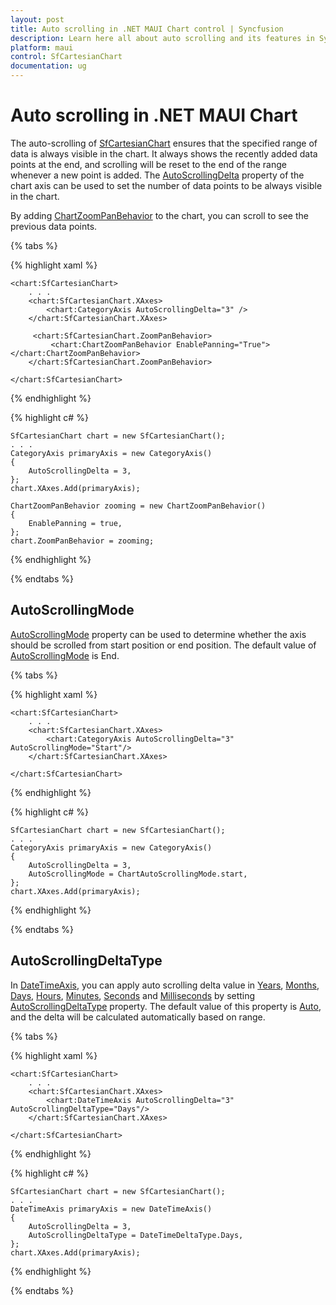 ```yaml
---
layout: post
title: Auto scrolling in .NET MAUI Chart control | Syncfusion
description: Learn here all about auto scrolling and its features in Syncfusion .NET MAUI Chart (SfCartesianChart) control.
platform: maui
control: SfCartesianChart
documentation: ug
---
```


# Auto scrolling in .NET MAUI Chart

The auto-scrolling of [SfCartesianChart](https://help.syncfusion.com/cr/maui/Syncfusion.Maui.Charts.SfCartesianChart.html) ensures that the specified range of data is always visible in the chart. It always shows the recently added data points at the end, and scrolling will be reset to the end of the range whenever a new point is added. The [AutoScrollingDelta](https://help.syncfusion.com/cr/maui/Syncfusion.Maui.Charts.ChartAxis.html#Syncfusion_Maui_Charts_ChartAxis_AutoScrollingDelta) property of the chart axis can be used to set the number of data points to be always visible in the chart.

By adding [ChartZoomPanBehavior](https://help.syncfusion.com/cr/maui/Syncfusion.Maui.Charts.ChartZoomPanBehavior.html) to the chart, you can scroll to see the previous data points.

{% tabs %}

{% highlight xaml %}

    <chart:SfCartesianChart>
        . . .
        <chart:SfCartesianChart.XAxes>
            <chart:CategoryAxis AutoScrollingDelta="3" />
        </chart:SfCartesianChart.XAxes>

         <chart:SfCartesianChart.ZoomPanBehavior>
             <chart:ChartZoomPanBehavior EnablePanning="True"></chart:ChartZoomPanBehavior>
        </chart:SfCartesianChart.ZoomPanBehavior>

    </chart:SfCartesianChart>

{% endhighlight %}

{% highlight c# %}

    SfCartesianChart chart = new SfCartesianChart();
    . . .
    CategoryAxis primaryAxis = new CategoryAxis()
    {
        AutoScrollingDelta = 3,
    };
    chart.XAxes.Add(primaryAxis);

    ChartZoomPanBehavior zooming = new ChartZoomPanBehavior()
    {
        EnablePanning = true,
    };
    chart.ZoomPanBehavior = zooming;

{% endhighlight %}

{% endtabs %}

## AutoScrollingMode

[AutoScrollingMode](https://help.syncfusion.com/cr/maui/Syncfusion.Maui.Charts.ChartAxis.html#Syncfusion_Maui_Charts_ChartAxis_AutoScrollingMode) property can be used to determine whether the axis should be scrolled from start position or end position. The default value of [AutoScrollingMode](https://help.syncfusion.com/cr/maui/Syncfusion.Maui.Charts.ChartAxis.html#Syncfusion_Maui_Charts_ChartAxis_AutoScrollingMode) is End.

{% tabs %}

{% highlight xaml %}

    <chart:SfCartesianChart>
        . . .
        <chart:SfCartesianChart.XAxes>
            <chart:CategoryAxis AutoScrollingDelta="3" AutoScrollingMode="Start"/>
        </chart:SfCartesianChart.XAxes>

    </chart:SfCartesianChart>

{% endhighlight %}

{% highlight c# %}

    SfCartesianChart chart = new SfCartesianChart();
    . . .
    CategoryAxis primaryAxis = new CategoryAxis()
    {
        AutoScrollingDelta = 3,
        AutoScrollingMode = ChartAutoScrollingMode.start,
    };
    chart.XAxes.Add(primaryAxis);

{% endhighlight %}

{% endtabs %}

## AutoScrollingDeltaType

In [DateTimeAxis](https://help.syncfusion.com/cr/maui/Syncfusion.Maui.Charts.DateTimeAxis.html), you can apply auto scrolling delta value in [Years](https://help.syncfusion.com/cr/maui/Syncfusion.Maui.Charts.DateTimeIntervalType.html#Syncfusion_Maui_Charts_DateTimeIntervalType_Years), [Months](https://help.syncfusion.com/cr/maui/Syncfusion.Maui.Charts.DateTimeIntervalType.html#Syncfusion_Maui_Charts_DateTimeIntervalType_Years), [Days](https://help.syncfusion.com/cr/maui/Syncfusion.Maui.Charts.DateTimeIntervalType.html#Syncfusion_Maui_Charts_DateTimeIntervalType_Years), [Hours](https://help.syncfusion.com/cr/maui/Syncfusion.Maui.Charts.DateTimeIntervalType.html#Syncfusion_Maui_Charts_DateTimeIntervalType_Hours), [Minutes](https://help.syncfusion.com/cr/maui/Syncfusion.Maui.Charts.DateTimeIntervalType.html#Syncfusion_Maui_Charts_DateTimeIntervalType_Minutes), [Seconds](https://help.syncfusion.com/cr/maui/Syncfusion.Maui.Charts.DateTimeIntervalType.html#Syncfusion_Maui_Charts_DateTimeIntervalType_Seconds) and [Milliseconds](https://help.syncfusion.com/cr/maui/Syncfusion.Maui.Charts.DateTimeIntervalType.html#Syncfusion_Maui_Charts_DateTimeIntervalType_Milliseconds) by setting [AutoScrollingDeltaType](https://help.syncfusion.com/cr/maui/Syncfusion.Maui.Charts.DateTimeAxis.html#Syncfusion_Maui_Charts_DateTimeAxis_AutoScrollingDeltaType) property. The default value of this property is [Auto](https://help.syncfusion.com/cr/maui/Syncfusion.Maui.Charts.DateTimeIntervalType.html#Syncfusion_Maui_Charts_DateTimeIntervalType_Auto), and the delta will be calculated automatically based on range.

{% tabs %}

{% highlight xaml %}

    <chart:SfCartesianChart>
        . . .
        <chart:SfCartesianChart.XAxes>
            <chart:DateTimeAxis AutoScrollingDelta="3" AutoScrollingDeltaType="Days"/>
        </chart:SfCartesianChart.XAxes>

    </chart:SfCartesianChart>

{% endhighlight %}

{% highlight c# %}

    SfCartesianChart chart = new SfCartesianChart();
    . . .
    DateTimeAxis primaryAxis = new DateTimeAxis()
    {
        AutoScrollingDelta = 3,
        AutoScrollingDeltaType = DateTimeDeltaType.Days,
    };
    chart.XAxes.Add(primaryAxis);

{% endhighlight %}

{% endtabs %}